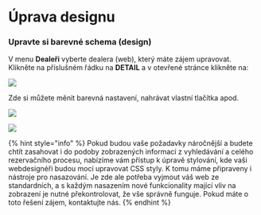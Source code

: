 # Úprava designu

### Upravte si barevné schema \(design\) <a id="upravte-si-barevn&#xE9;-schema-design"></a>

V menu **Dealeři** vyberte dealera \(web\), který máte zájem upravovat. Klikněte na příslušném řádku na **DETAIL** a v otevřené stránce klikněte na:

![](https://travelport.gitbooks.io/gol-ibe-cz/content/assets/NastaveniFE.png)

Zde si můžete měnit barevná nastavení, nahrávat vlastní tlačítka apod.

![](https://bo.golibe.com/help/cz/lib/NewItem283.png)

![](https://bo.golibe.com/help/cz/lib/NewItem284.png)

{% hint style="info" %}
Pokud budou vaše požadavky náročnější a budete chtít zasahovat i do podoby zobrazených informací z vyhledávání a celého rezervačního procesu, nabízíme vám přístup k úpravě stylování, kde vaši webdesignéři budou moci upravovat CSS styly. K tomu máme připraveny i nástroje pro nasazování. Je zde ale potřeba vyjmout váš web ze standardních, a s každým nasazením nové funkcionality mající vliv na zobrazení je nutné překontrolovat, že vše správně funguje. Pokud máte o toto řešení zájem, kontaktujte nás.
{% endhint %}

